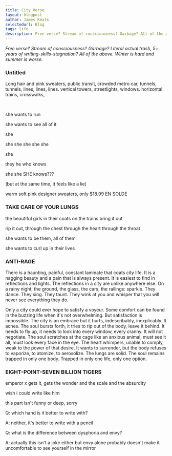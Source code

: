 ```yaml
---
title: City Verse
layout: blogpost
author: James Keats
selectedurl: Blog
tags: life
description: Free verse? Stream of consciousness? Garbage? All of the above. Winter is hard and summer is worse.
---
```


*Free verse? Stream of consciousness? Garbage? Literal actual trash, 5+ years of writing-skills-stagnation? All of the above. Winter is hard and summer is worse.*

### Untitled

Long hair and pink sweaters, public transit, crowded metro car, tunnels, tunnels, lines, lines, lines. vertical towers, streetlights, windows. horizontal trains, crosswalks, 

<div>
&nbsp;
</div>

she wants to run

she wants to see all of it

she

she she she she she

she

they he who knows

she she SHE knows??? 

(but at the same time, it feels like a lie)

warm soft pink designer sweaters, only $18.99 EN SOLDE 

### TAKE CARE OF YOUR LUNGS

the beautiful girls in their coats on the trains bring it out

rip it out, through the chest through the heart through the throat

she wants to be them, all of them

she wants to curl up in their lives

### ANTI-RAGE

There is a haunting, painful, constant laminate that coats city life. It is a nagging beauty and a pain that is always present. It is easiest to find in reflections and lights. The reflections in a city are unlike anywhere else. On a rainy night, the ground, the glass, the cars, the railings: sparkle. They dance. They sing. They taunt. They wink at you and whisper that you will never see everything they do.

Only a city could ever hope to satisfy a voyeur. Some comfort can be found in the buzzing life when it's not overwhelming. But satisfaction is impossible. The city is an embrace but it hurts, indescribably, inexplicably. It aches. The soul bursts forth, it tries to rip out of the body, leave it behind. It needs to fly up, it needs to look into every window, every cranny. It will not negotiate. The soul scratches at the cage like an anxious animal, must see it all, must look every face in the eye. The heart whimpers, unable to comply, weak to the power of that desire. It wants to surrender, but the body refuses to vaporize, to atomize, to aerosolize. The lungs are solid. The soul remains trapped in only one body. Trapped in only one life, only one option.

### EIGHT-POINT-SEVEN BILLION TIGERS

emperor x gets it, gets the wonder and the scale and the absurdity

wish i could write like him

this part isn't funny or deep, sorry

Q: which hand is it better to write with?

A: neither, it's better to write with a pencil

Q: what is the difference between dysphoria and envy?

A: actually this isn't a joke either but envy alone probably doesn't make it uncomfortable to see yourself in the mirror
